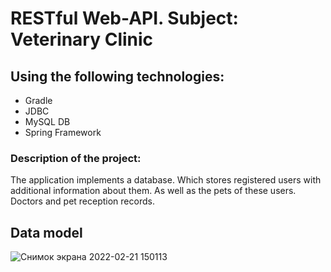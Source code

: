 # **RESTful Web-API. Subject: Veterinary Clinic**


## Using the following technologies:
- Gradle
- JDBC
- MySQL DB
- Spring Framework

### Description of the project:
The application implements a database. Which stores registered users with additional information about them. As well as the pets of these users. Doctors and pet reception records.

## Data model

![Снимок экрана 2022-02-21 150113](https://user-images.githubusercontent.com/93032950/154951502-61dd83c4-132c-44c6-8e6e-9e1d7a1aee2f.png)
